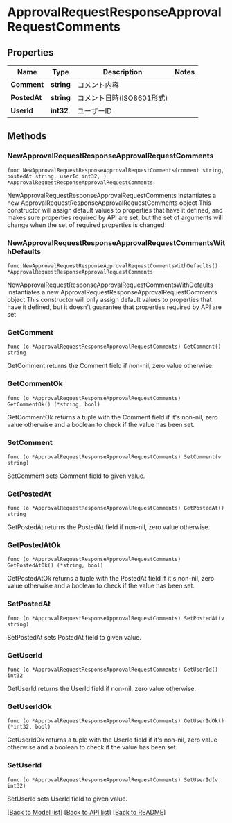 # ApprovalRequestResponseApprovalRequestComments

## Properties

Name | Type | Description | Notes
------------ | ------------- | ------------- | -------------
**Comment** | **string** | コメント内容 | 
**PostedAt** | **string** | コメント日時(ISO8601形式) | 
**UserId** | **int32** | ユーザーID | 

## Methods

### NewApprovalRequestResponseApprovalRequestComments

`func NewApprovalRequestResponseApprovalRequestComments(comment string, postedAt string, userId int32, ) *ApprovalRequestResponseApprovalRequestComments`

NewApprovalRequestResponseApprovalRequestComments instantiates a new ApprovalRequestResponseApprovalRequestComments object
This constructor will assign default values to properties that have it defined,
and makes sure properties required by API are set, but the set of arguments
will change when the set of required properties is changed

### NewApprovalRequestResponseApprovalRequestCommentsWithDefaults

`func NewApprovalRequestResponseApprovalRequestCommentsWithDefaults() *ApprovalRequestResponseApprovalRequestComments`

NewApprovalRequestResponseApprovalRequestCommentsWithDefaults instantiates a new ApprovalRequestResponseApprovalRequestComments object
This constructor will only assign default values to properties that have it defined,
but it doesn't guarantee that properties required by API are set

### GetComment

`func (o *ApprovalRequestResponseApprovalRequestComments) GetComment() string`

GetComment returns the Comment field if non-nil, zero value otherwise.

### GetCommentOk

`func (o *ApprovalRequestResponseApprovalRequestComments) GetCommentOk() (*string, bool)`

GetCommentOk returns a tuple with the Comment field if it's non-nil, zero value otherwise
and a boolean to check if the value has been set.

### SetComment

`func (o *ApprovalRequestResponseApprovalRequestComments) SetComment(v string)`

SetComment sets Comment field to given value.


### GetPostedAt

`func (o *ApprovalRequestResponseApprovalRequestComments) GetPostedAt() string`

GetPostedAt returns the PostedAt field if non-nil, zero value otherwise.

### GetPostedAtOk

`func (o *ApprovalRequestResponseApprovalRequestComments) GetPostedAtOk() (*string, bool)`

GetPostedAtOk returns a tuple with the PostedAt field if it's non-nil, zero value otherwise
and a boolean to check if the value has been set.

### SetPostedAt

`func (o *ApprovalRequestResponseApprovalRequestComments) SetPostedAt(v string)`

SetPostedAt sets PostedAt field to given value.


### GetUserId

`func (o *ApprovalRequestResponseApprovalRequestComments) GetUserId() int32`

GetUserId returns the UserId field if non-nil, zero value otherwise.

### GetUserIdOk

`func (o *ApprovalRequestResponseApprovalRequestComments) GetUserIdOk() (*int32, bool)`

GetUserIdOk returns a tuple with the UserId field if it's non-nil, zero value otherwise
and a boolean to check if the value has been set.

### SetUserId

`func (o *ApprovalRequestResponseApprovalRequestComments) SetUserId(v int32)`

SetUserId sets UserId field to given value.



[[Back to Model list]](../README.md#documentation-for-models) [[Back to API list]](../README.md#documentation-for-api-endpoints) [[Back to README]](../README.md)


